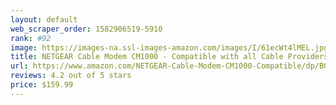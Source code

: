 ```yaml
---
layout: default 
﻿web_scraper_order: 1582906519-5910
rank: #92
image: https://images-na.ssl-images-amazon.com/images/I/61ecWt4lMEL.jpg
title: NETGEAR Cable Modem CM1000 - Compatible with all Cable Providers including Xfinity by…
url: https://www.amazon.com/NETGEAR-Cable-Modem-CM1000-Compatible/dp/B0781VN7W5/ref=zg_mw_pc_92?_encoding=UTF8&psc=1&refRID=EM7YADC22S0GE9S6JC4D
reviews: 4.2 out of 5 stars
price: $159.99 
---
```

